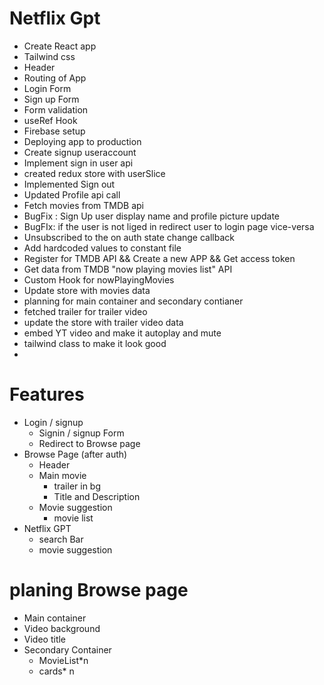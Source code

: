 # Netflix Gpt

- Create React app
- Tailwind css
- Header
- Routing of App
- Login Form
- Sign up Form
- Form validation
- useRef Hook
- Firebase setup
- Deploying app to production
- Create signup useraccount
- Implement sign in user api
- created redux store with userSlice
- Implemented Sign out
- Updated Profile api call
- Fetch movies from TMDB api
- BugFix : Sign Up user display name and profile picture update
- BugFIx: if the user is not liged in redirect user to login page vice-versa
- Unsubscribed to the on auth state change callback
- Add hardcoded values to constant file
- Register for TMDB API && Create a new APP && Get access token
- Get data from TMDB "now playing movies list" API
- Custom Hook for nowPlayingMovies 
- Update store with movies data
- planning for main container and secondary contianer
- fetched trailer for trailer video
- update the store with trailer video data
- embed YT video and make it autoplay and mute 
- tailwind class to make it look good
- 
# Features

- Login / signup
  - Signin / signup Form
  - Redirect to Browse page
- Browse Page (after auth)
  - Header
  - Main movie
    - trailer in bg
    - Title and Description
  - Movie suggestion
    - movie list
- Netflix GPT
  - search Bar
  - movie suggestion

# planing Browse page

- Main container
 - Video background 
 - Video title
- Secondary Container 
  - MovieList*n
  - cards* n
